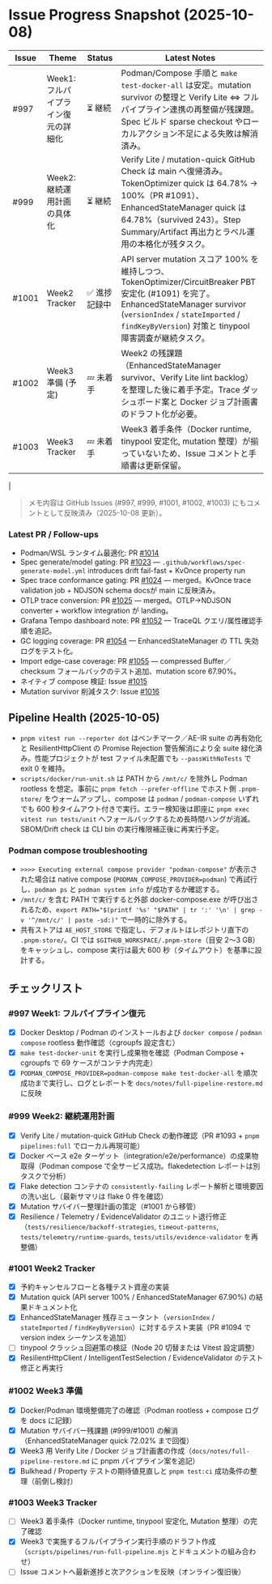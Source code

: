 # Issue Progress Snapshot (2025-10-08)

| Issue | Theme | Status | Latest Notes |
|-------|-------|--------|--------------|
| #997 | Week1: フルパイプライン復元の詳細化 | ⏳ 継続 | Podman/Compose 手順と `make test-docker-all` は安定。mutation survivor の整理と Verify Lite ⇔ フルパイプライン連携の再整備が残課題。Spec ビルド sparse checkout やローカルアクション不足による失敗は解消済み。|
| #999 | Week2: 継続運用計画の具体化 | ⏳ 継続 | Verify Lite / mutation-quick GitHub Check は main へ復帰済み。TokenOptimizer quick は 64.78% → 100%（PR #1091）、EnhancedStateManager quick は 64.78%（survived 243）。Step Summary/Artifact 再出力とラベル運用の本格化が残タスク。|
| #1001 | Week2 Tracker | ✅ 進捗記録中 | API server mutation スコア 100% を維持しつつ、TokenOptimizer/CircuitBreaker PBT 安定化 (#1091) を完了。EnhancedStateManager survivor (`versionIndex` / `stateImported` / `findKeyByVersion`) 対策と tinypool 障害調査が継続タスク。|
| #1002 | Week3 準備 (予定) | 💤 未着手 | Week2 の残課題（EnhancedStateManager survivor、Verify Lite lint backlog）を整理した後に着手予定。Trace ダッシュボード案と Docker ジョブ計画書のドラフト化が必要。|
| #1003 | Week3 Tracker | 💤 未着手 | Week3 着手条件（Docker runtime, tinypool 安定化, mutation 整理）が揃っていないため、Issue コメントと手順書は更新保留。|
|
> メモ内容は GitHub Issues (#997, #999, #1001, #1002, #1003) にもコメントとして反映済み（2025-10-08 更新）。

### Latest PR / Follow-ups
- Podman/WSL ランタイム最適化: PR [#1014](https://github.com/itdojp/ae-framework/pull/1014)
- Spec generate/model gating: PR [#1023](https://github.com/itdojp/ae-framework/pull/1023) — `.github/workflows/spec-generate-model.yml` introduces drift fail-fast + KvOnce property run
- Spec trace conformance gating: PR [#1024](https://github.com/itdojp/ae-framework/pull/1024) — merged。KvOnce trace validation job + NDJSON schema docsが main に反映済み。
- OTLP trace conversion: PR [#1025](https://github.com/itdojp/ae-framework/pull/1025) — merged。OTLP→NDJSON converter + workflow integration が landing。
- Grafana Tempo dashboard note: PR [#1052](https://github.com/itdojp/ae-framework/pull/1052) — TraceQL クエリ/属性確認手順を追記。
- GC logging coverage: PR [#1054](https://github.com/itdojp/ae-framework/pull/1054) — EnhancedStateManager の TTL 失効ログをテスト化。
- Import edge-case coverage: PR [#1055](https://github.com/itdojp/ae-framework/pull/1055) — compressed Buffer／checksum フォールバックのテスト追加、mutation score 67.90%。
- ネイティブ compose 検証: Issue [#1015](https://github.com/itdojp/ae-framework/issues/1015)
- Mutation survivor 削減タスク: Issue [#1016](https://github.com/itdojp/ae-framework/issues/1016)
## Pipeline Health (2025-10-05)
- `pnpm vitest run --reporter dot` はベンチマーク／AE-IR suite の再有効化と ResilientHttpClient の Promise Rejection 警告解消により全 suite 緑化済み。性能プロジェクトが test ファイル未配置でも `--passWithNoTests` で exit 0 を維持。
- `scripts/docker/run-unit.sh` は PATH から `/mnt/c/` を除外し Podman rootless を想定。事前に `pnpm fetch --prefer-offline` でホスト側 `.pnpm-store/` をウォームアップし、compose は `podman` / `podman-compose` いずれでも 600 秒タイムアウト付きで実行。エラー検知後は即座に `pnpm exec vitest run tests/unit` へフォールバックするため長時間ハングが消滅。SBOM/Drift check は CLI bin の実行権限補正後に再実行予定。

### Podman compose troubleshooting
- `>>>> Executing external compose provider "podman-compose"` が表示された場合は native compose (`PODMAN_COMPOSE_PROVIDER=podman`) で再試行し、`podman ps` と `podman system info` が成功するか確認する。
- `/mnt/c/` を含む PATH で実行すると外部 docker-compose.exe が呼び出されるため、`export PATH="$(printf '%s' "$PATH" | tr ':' '\n' | grep -v '^/mnt/c/' | paste -sd:)"` で一時的に除外する。
- 共有ストアは `AE_HOST_STORE` で指定し、デフォルトはレポジトリ直下の `.pnpm-store/`。CI では `$GITHUB_WORKSPACE/.pnpm-store`（目安 2〜3 GB）をキャッシュし、compose 実行は最大 600 秒（タイムアウト）を基準に設計する。


## チェックリスト

### #997 Week1: フルパイプライン復元
- [x] Docker Desktop / Podman のインストールおよび `docker compose` / `podman compose` rootless 動作確認（cgroupfs 設定含む）
- [x] `make test-docker-unit` を実行し成果物を確認（Podman Compose + cgroupfs で 69 ケースがコンテナ内完走）
- [x] `PODMAN_COMPOSE_PROVIDER=podman-compose make test-docker-all` を順次成功まで実行し、ログとレポートを `docs/notes/full-pipeline-restore.md` に反映

### #999 Week2: 継続運用計画
- [x] Verify Lite / mutation-quick GitHub Check の動作確認（PR #1093 + `pnpm pipelines:full` でローカル再現可能）
- [x] Docker ベース e2e ターゲット（integration/e2e/performance）の成果物取得（Podman compose で全サービス成功。flakedetection レポートは別タスクで分析）
- [x] Flake detection コンテナの `consistently-failing` レポート解析と環境要因の洗い出し（最新サマリは flake 0 件を確認）
- [x] Mutation サバイバー整理計画の策定（#1001 から移管）
- [x] Resilience / Telemetry / EvidenceValidator のユニット退行修正（`tests/resilience/backoff-strategies`, `timeout-patterns`, `tests/telemetry/runtime-guards`, `tests/utils/evidence-validator` を再整備）

### #1001 Week2 Tracker
- [x] 予約キャンセルフローと各種テスト資産の実装
- [x] Mutation quick (API server 100% / EnhancedStateManager 67.90%) の結果ドキュメント化
- [x] EnhancedStateManager 残存ミュータント（`versionIndex` / `stateImported` / `findKeyByVersion`）に対するテスト実装（PR #1094 で version index シーケンスを追加）
- [ ] tinypool クラッシュ回避策の検証（Node 20 切替または Vitest 設定調整）
- [x] ResilientHttpClient / IntelligentTestSelection / EvidenceValidator のテスト修正と再実行

### #1002 Week3 準備
- [x] Docker/Podman 環境整備完了の確認（Podman rootless + compose ログを docs に記録）
- [x] Mutation サバイバー残課題 (#999/#1001) の解消（EnhancedStateManager quick 72.02% まで回復）
- [x] Week3 用 Verify Lite / Docker ジョブ計画書の作成（`docs/notes/full-pipeline-restore.md` に pnpm パイプライン案を追記）
- [x] Bulkhead / Property テストの期待値見直しと `pnpm test:ci` 成功条件の整理（前倒し検討）

### #1003 Week3 Tracker
- [ ] Week3 着手条件（Docker runtime, tinypool 安定化, Mutation 整理）の完了確認
- [x] Week3 で実施するフルパイプライン実行手順のドラフト作成（`scripts/pipelines/run-full-pipeline.mjs` とドキュメントの組み合わせ）
- [ ] Issue コメントへ最新進捗と次アクションを反映（オンライン復旧後）
